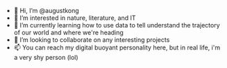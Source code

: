 - 👋 Hi, I’m @augustkong
- 👀 I’m interested in nature, literature, and IT
- 🌱 I’m currently learning how to use data to tell understand the trajectory of our world and where we're heading
- 💞️ I’m looking to collaborate on any interesting projects
- 📫 You can reach my digital buoyant personality here, but in real life, i'm a very shy person (lol)

<!---
augustkong/augustkong is a ✨ special ✨ repository because its `README.md` (this file) appears on your GitHub profile.
You can click the Preview link to take a look at your changes.
--->

